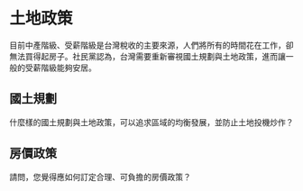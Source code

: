 # 土地政策

目前中產階級、受薪階級是台灣稅收的主要來源，人們將所有的時間花在工作，卻無法買得起房子。社民黨認為，台灣需要重新審視國土規劃與土地政策，進而讓一般的受薪階級能夠安居。

## 國土規劃

什麼樣的國土規劃與土地政策，可以追求區域的均衡發展，並防止土地投機炒作？

## 房價政策

請問，您覺得應如何訂定合理、可負擔的房價政策？
